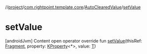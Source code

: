 //[project](../../index.md)/[com.rightpoint.template.core](../index.md)/[AutoClearedValue](index.md)/[setValue](set-value.md)



# setValue
[androidJvm]
Content
open operator override fun [setValue](set-value.md)(thisRef: [Fragment](https://developer.android.com/reference/kotlin/androidx/fragment/app/Fragment.html), property: [KProperty](https://kotlinlang.org/api/latest/jvm/stdlib/kotlin.reflect/-k-property/index.html)<*>, value: [T](index.md))
